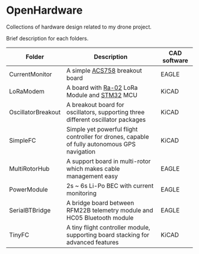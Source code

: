 # OpenHardware
Collections of hardware design related to my drone project.

Brief description for each folders.

| Folder | Description | CAD software |
|---|---|---|
| CurrentMonitor | A simple [ACS758](https://www.allegromicro.com/en/Products/Current-Sensor-ICs/Fifty-To-Two-Hundred-Amp-Integrated-Conductor-Sensor-ICs/ACS758.aspx) breakout board | EAGLE |
| LoRaModem | A board with [Ra-02](http://wiki.ai-thinker.com/_media/lora/docs/c048ps01a1_ra-02_product_specification_v1.1.pdf) LoRa Module and [STM32](https://www.st.com/en/microcontrollers/stm32f103cb.html) MCU | KiCAD |
| OscillatorBreakout | A breakout board for oscillators, supporting three different oscillator packages | KiCAD |
| SimpleFC | Simple yet powerful flight controller for drones, capable of fully autonomous GPS navigation | KiCAD |
| MultiRotorHub | A support board in multi-rotor which makes cable management easy | EAGLE |
| PowerModule  | 2s ~ 6s Li-Po BEC with current monitoring |EAGLE  |
| SerialBTBridge | A bridge board between RFM22B telemetry module and HC05 Bluetooth module | EAGLE |
| TinyFC | A tiny flight controller module, supporting board stacking for advanced features | KiCAD |